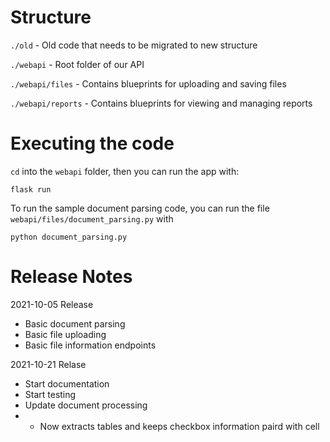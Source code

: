 # Structure
`./old` - Old code that needs to be migrated to new structure

`./webapi` - Root folder of our API                         

`./webapi/files` - Contains blueprints for uploading and saving files

`./webapi/reports` - Contains blueprints for viewing and managing reports



# Executing the code
`cd` into the `webapi` folder, then you can run the app with:

`flask run`

To run the sample document parsing code, you can run the file `webapi/files/document_parsing.py` with 

`python document_parsing.py`

# Release Notes

2021-10-05 Release
- Basic document parsing
- Basic file uploading
- Basic file information endpoints

2021-10-21 Relase
- Start documentation
- Start testing
- Update document processing
- - Now extracts tables and keeps checkbox information paird with cell